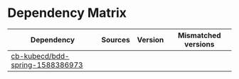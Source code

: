 # Dependency Matrix

Dependency | Sources | Version | Mismatched versions
---------- | ------- | ------- | -------------------
[cb-kubecd/bdd-spring-1588386973](https://github.com/cb-kubecd/bdd-spring-1588386973.git) |  | []() | 
